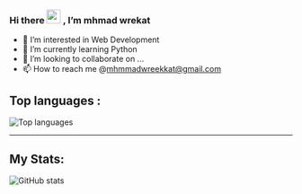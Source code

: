 ### Hi there <img src="https://raw.githubusercontent.com/aemmadi/aemmadi/master/wave.gif" height=25px /> , I’m mhmad wrekat
- 👀 I’m interested in Web Development
- 🌱 I’m currently learning Python 
- 💞️ I’m looking to collaborate on ...
- 📫 How to reach me @mhmmadwreekkat@gmail.com

## Top languages :
![Top languages](https://github-readme-stats.vercel.app/api/top-langs/?username=mhmadwrekat&theme=outrun)

---
## My Stats:
![GitHub stats](https://github-readme-stats.vercel.app/api?username=mhmadwrekat&show_icons=true&theme=outrun)
<!---
mhmadwrekat/mhmadwrekat is a ✨ special ✨ repository because its `README.md` (this file) appears on your GitHub profile.
You can click the Preview link to take a look at your changes.
--->
